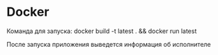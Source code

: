 # Docker

Команда для запуска: docker build -t latest . && docker run latest

После запуска приложения выведется информация об исполнителе

